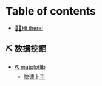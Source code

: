 # Table of contents

* [🙌🏻Hi there!](README.md)

## ⛏ 数据挖掘 <a href="#data-mining" id="data-mining"></a>

* [⛏ matplotlib](data-mining/matplotlib/README.md)
  * [快速上手](data-mining/matplotlib/kuai-su-shang-shou.md)
